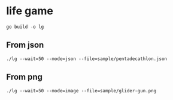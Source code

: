 # life game

```console
go build -o lg
```

## From json

```console
./lg --wait=50 --mode=json --file=sample/pentadecathlon.json
```

## From png

```console
./lg --wait=50 --mode=image --file=sample/glider-gun.png
```
